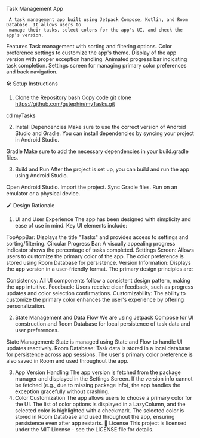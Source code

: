 Task Management App



     A task management app built using Jetpack Compose, Kotlin, and Room Database. It allows users to
     manage their tasks, select colors for the app's UI, and check the app's version.

Features
Task management with sorting and filtering options.
Color preference settings to customize the app's theme.
Display of the app version with proper exception handling.
Animated progress bar indicating task completion.
Settings screen for managing primary color preferences and back navigation.

🛠 Setup Instructions

1. Clone the Repository
   bash
   Copy code
   git clone https://github.com/gstephin/myTasks.git


 cd myTasks

   
2.  Install Dependencies
Make sure to use the correct version of Android Studio and Gradle. You can install dependencies by
syncing your project in Android Studio.

Gradle
Make sure to add the necessary dependencies in your build.gradle files.

3. Build and Run
   After the project is set up, you can build and run the app using Android Studio.

Open Android Studio.
Import the project.
Sync Gradle files.
Run on an emulator or a physical device.

🖌 Design Rationale

1. UI and User Experience
   The app has been designed with simplicity and ease of use in mind. Key UI elements include:

TopAppBar: Displays the title "Tasks" and provides access to settings and sorting/filtering.
Circular Progress Bar: A visually appealing progress indicator shows the percentage of tasks
completed.
Settings Screen: Allows users to customize the primary color of the app. The color preference is
stored using Room Database for persistence.
Version Information: Displays the app version in a user-friendly format.
The primary design principles are:

Consistency: All UI components follow a consistent design pattern, making the app intuitive.
Feedback: Users receive clear feedback, such as progress updates and color selection confirmations.
Customizability: The ability to customize the primary color enhances the user's experience by
offering personalization.

2. State Management and Data Flow
   We are using Jetpack Compose for UI construction and Room Database for local persistence of task
   data and user preferences.

State Management: State is managed using State and Flow to handle UI updates reactively.
Room Database: Task data is stored in a local database for persistence across app sessions. The
user's primary color preference is also saved in Room and used throughout the app.

3. App Version Handling
   The app version is fetched from the package manager and displayed in the Settings Screen.
   If the version info cannot be fetched (e.g., due to missing package info), the app handles the
   exception gracefully without crashing.
4. Color Customization
   The app allows users to choose a primary color for the UI. The list of color options is displayed
   in a LazyColumn, and the selected color is highlighted with a checkmark.
   The selected color is stored in Room Database and used throughout the app, ensuring persistence
   even after app restarts.
   📝 License
   This project is licensed under the MIT License - see the LICENSE file for details.




